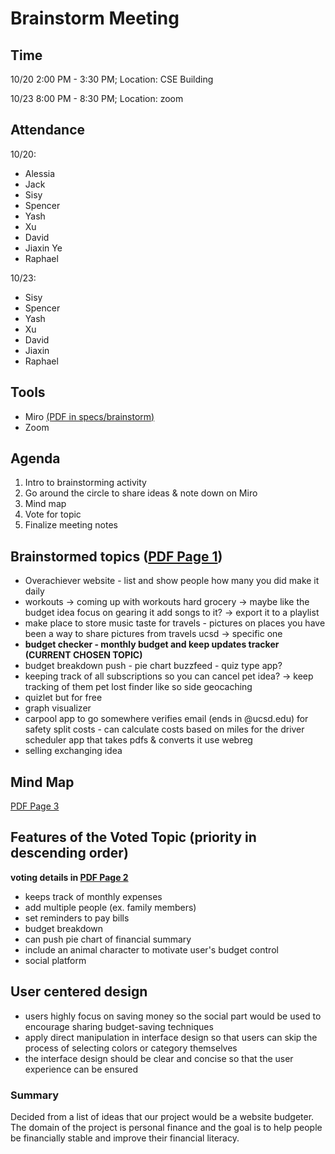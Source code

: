 # Brainstorm Meeting
## Time
10/20 2:00 PM - 3:30 PM; Location: CSE Building

10/23 8:00 PM - 8:30 PM; Location: zoom
## Attendance 
10/20:
- Alessia
- Jack
- Sisy
- Spencer
- Yash
- Xu
- David
- Jiaxin Ye
- Raphael

10/23:
- Sisy
- Spencer
- Yash
- Xu
- David
- Jiaxin
- Raphael
## Tools
- Miro [(PDF in specs/brainstorm)](../../specs/brainstorm/Miro_Brainstorm.pdf)
- Zoom
## Agenda
1. Intro to brainstorming activity
2. Go around the circle to share ideas & note down on Miro
3. Mind map
4. Vote for topic
5. Finalize meeting notes
## Brainstormed topics ([PDF Page 1](../../specs/brainstorm/Miro_Brainstorm.pdf))
- Overachiever website - list and show people how many you did
make it daily
- workouts -> coming up with workouts hard
grocery -> maybe like the budget idea
focus on gearing it
add songs to it? -> export it to a playlist
- make place to store music taste
for travels - pictures on places you have been a way to share pictures from travels
ucsd -> specific one
- **budget checker - monthly budget and keep updates tracker (CURRENT CHOSEN TOPIC)**
- budget breakdown
push - pie chart
buzzfeed - quiz type app?
- keeping track of all subscriptions so you can cancel
pet idea? -> keep tracking of them
pet lost finder like so side
geocaching
- quizlet but for free
- graph visualizer
- carpool app to go somewhere
verifies email (ends in @ucsd.edu) for safety
split costs - can calculate costs based on miles for the driver
scheduler app that takes pdfs & converts it
use webreg
- selling exchanging idea
## Mind Map
[PDF Page 3](../../specs/brainstorm/Miro_Brainstorm.pdf)
## Features of the Voted Topic (priority in descending order)
**voting details in [PDF Page 2](../../specs/brainstorm/Miro_Brainstorm.pdf)**
- keeps track of monthly expenses
- add multiple people (ex. family members)
- set reminders to pay bills
- budget breakdown
- can push pie chart of financial summary
- include an animal character to motivate user's budget control
- social platform
## User centered design
 - users highly focus on saving money so the social part would be used to encourage sharing budget-saving techniques
 - apply direct manipulation in interface design so that users can skip the process of selecting colors or category themselves
 - the interface design should be clear and concise so that the user experience can be ensured
### Summary 
Decided from a list of ideas that our project would be a website budgeter. The domain of the project is personal finance
and the goal is to help people be financially stable and improve their financial literacy.
